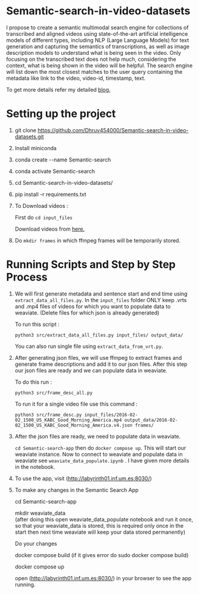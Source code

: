 # Semantic-search-in-video-datasets

I propose to create a semantic multimodal search engine for collections of transcribed and aligned videos using state-of-the-art artificial intelligence models of different types, including NLP (Large Language Models) for text generation and capturing the semantics of transcriptions, as well as image description models to understand what is being seen in the video. Only focusing on the transcribed text does not help much, considering the context, what is being shown in the video will be helpful. The search engine will list down the most closest matches to the user query containing the metadata like link to the video, video-id, timestamp, text.

To get more details refer my detailed [blog.](https://dhruv-kunjadiya.notion.site/Semantic-search-in-video-datasets-3c73c303c56748b497a975b1397d84ef)


# Setting up the project

1. git clone https://github.com/Dhruv454000/Semantic-search-in-video-datasets.git

2. Install miniconda

3. conda create --name Semantic-search

4. conda activate Semantic-search
5. cd Semantic-search-in-video-datasets/

6. pip install -r requirements.txt

7. To Download videos :

   First do ```cd input_files```

   Download videos from [here.](https://drive.google.com/drive/folders/1lreNRRVrBYWALZxHeQcsEcivk-jMTOQQ?usp=sharing)

8. Do ```mkdir frames``` in which ffmpeg frames will be temporarily stored.

# Running Scripts and Step by Step Process

1. We will first generate metadata and sentence start and end time using ```extract_data_all_files.py```. In the ```input_files``` folder ONLY keep .vrts and .mp4 files of videos for which you want to populate data to weaviate. (Delete files for which json is already generated)

    To run this script :

    ```
    python3 src/extract_data_all_files.py input_files/ output_data/ 
    ```
    You can also run single file using ```extract_data_from_vrt.py```.

2. After generating json files, we will use ffmpeg to extract frames and generate frame descriptions and add it to our json files. After this step our json files are ready and we can populate data in weaviate.

    To do this run :

    ```
    python3 src/frame_desc_all.py
    ```

    To run it for a single video file use this command :

    ```
    python3 src/frame_desc.py input_files/2016-02-02_1500_US_KABC_Good_Morning_America.mp4 output_data/2016-02-02_1500_US_KABC_Good_Morning_America.v4.json frames/
    ```

3. After the json files are ready, we need to populate data in weaviate.

   ``` cd Semantic-search-app ``` then do ```docker compose up```. This will start our weaviate instance.
   Now to connect to weaviate and populate data in weaviate see ```weaviate_data_populate.ipynb``` . I have given more details in the notebook.

5. To use the app, visit (http://labyrinth01.inf.um.es:8030/)

6. To make any changes in the Semantic Search App

    cd Semantic-search-app

    mkdir weaviate_data  
    (after doing this open weaviate_data_populate notebook and run it once, so that your weaviate_data is stored, this is required only once in the start then next time weaviate will keep your data stored permanently)

    Do your changes

    docker compose build  (if it gives error do sudo docker compose build)

    docker compose up

    open (http://labyrinth01.inf.um.es:8030/) in your browser to see the app running.





